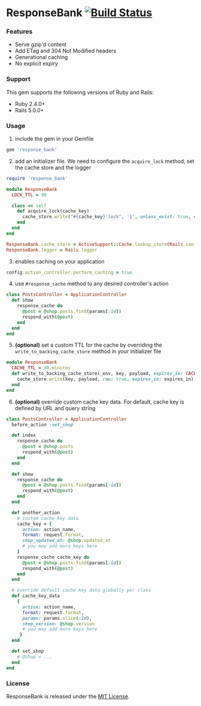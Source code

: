 # ResponseBank [![Build Status](https://secure.travis-ci.org/Shopify/response_bank.png)](http://travis-ci.org/Shopify/response_bank)

### Features

* Serve gzip'd content
* Add ETag and 304 Not Modified headers
* Generational caching
* No explicit expiry

### Support

This gem supports the following versions of Ruby and Rails:

* Ruby 2.4.0+
* Rails 5.0.0+

### Usage

1. include the gem in your Gemfile

```ruby
gem 'response_bank'
```

2. add an initializer file. We need to configure the `acquire_lock` method, set the cache store and the logger

```ruby
require 'response_bank'

module ResponseBank
  LOCK_TTL = 90

  class << self
    def acquire_lock(cache_key)
      cache_store.write("#{cache_key}:lock", '1', unless_exist: true, expires_in: LOCK_TTL, raw: true)
    end
  end
end

ResponseBank.cache_store = ActiveSupport::Cache.lookup_store(Rails.configuration.cache_store)
ResponseBank.logger = Rails.logger

```

3. enables caching on your application
```ruby
config.action_controller.perform_caching = true
```

4. use `#response_cache` method to any desired controller's action

```ruby
class PostsController < ApplicationController
  def show
    response_cache do
      @post = @shop.posts.find(params[:id])
      respond_with(@post)
    end
  end
end
```

5. **(optional)** set a custom TTL for the cache by overriding the `write_to_backing_cache_store` method in your initializer file
```ruby
module ResponseBank
  CACHE_TTL = 30.minutes
  def write_to_backing_cache_store(_env, key, payload, expires_in: CACHE_TTL)
    cache_store.write(key, payload, raw: true, expires_in: expires_in)
  end
end
```

6. **(optional)** override custom cache key data. For default, cache key is defined by URL and query string

```ruby
class PostsController < ApplicationController
  before_action :set_shop

  def index
    response_cache do
      @post = @shop.posts
      respond_with(@post)
    end
  end

  def show
    response_cache do
      @post = @shop.posts.find(params[:id])
      respond_with(@post)
    end
  end

  def another_action
    # custom cache key data
    cache_key = {
      action: action_name,
      format: request.format,
      shop_updated_at: @shop.updated_at
      # you may add more keys here
    }
    response_cache cache_key do
      @post = @shop.posts.find(params[:id])
      respond_with(@post)
    end
  end

  # override default cache key data globally per class
  def cache_key_data
    {
      action: action_name,
      format: request.format,
      params: params.slice(:id),
      shop_version: @shop.version
      # you may add more keys here
     }
  end

  def set_shop
    # @shop = ...
  end
end
```

### License

ResponseBank is released under the [MIT License](LICENSE.txt).
